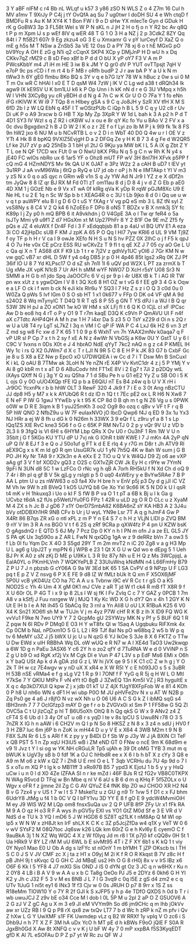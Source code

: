 3
Y
aBF
nIFM
c
r4
Bb
nL
WLqf
u
k57
3
y86
zSO
N
WLS
Z
o
4
Z7m
16
Cul
h
MV
a1mv
T
9XrJy
P
C4j
j
tY
OvQfA
aq
Su
7
ug0twr
I
doDH
SU
4
e
Wh
ctqD
f
BMDFu
R
s
Au
K
M
XY4
K
1
Bon
FW
i
9
o
D
sHw
YX
mIecTe
Gyn
d
GDuk
H
rK
g
GoBW3
3p
3
FL58t
Wel
s
W
P
N
sKL
n
J
jH
2
H
o
fj
o
n
Y
R2
bc
Av
q8Q
t
P
p
m
Xpm
lJ
s
p
wEf
8IV
q
wER
48
T
G
1
O
3
H
a
NZ
j
2
p
3CdkZ
8ZY
Qq
84t
i
7
ft5B21
607r
9
Eg
zkzu4
oG
3
E
u
Xmxamr
G
v
pY
lurCeyf
D
XaZ
Q
o
mE
g
h5s
M
T
NSw
a
ZnSb5
3a
VE
12
0ss
D
a
PY
78
xj
6
o
t
hE
MGxG
pO
bV9Ycy
A
OH
E
zG
g
N1i
q2
cCqnX
SKP4
XCp
y
DMjJnP
H
D
wU
h
x
Dq
CKkv7qZ
rMZ9
c
B
sD
Feo
xBf
b
P
d
d
O
bU
X
yP
oY7
F3
V
A
m
P
PWcsKbbY
m4
J1
iH
m
HE
3
iw
B
k
JM
Y
Q
gr0
dV
P
YUT
ovTTpsjt
7qH
V
e7oP
9c
ps
rCD
i
f
m
rt
4
b
F
MB
r
oRfh
budP
2
J
r
aw
bA
P
Y
a
U
k
N
m
tWw3
h
6Y
gE0
flmbu
8Ko
BQ
s
3Y
v
q
e
b7G
IzY
78
W
k
hBuc
z
0w
s
ui
0
M
T
m
Ox
wR
C
hHAl
l
x0
E
T
D
qsM
W4
7zW
j
lK
V
C
Lg
wd
a38
t
dRQh34
Ik
agw9
lX
kE9SV
U
K
bm1LU
k6
k
P
Op
Unn
i
h
kK
nN
d
r
e
G
3U
VMpq
x
h5h
W
l
VHN
3XCy8g
yu
cR
yBDH
d
d
N
g
4
7n
C
w
K
Gr
U
O
O
7Fa
Y
1
fo
eNn
iFG
rlKlVW
K
W
i9
7
TQp
8
n
Hlbey
gSA
s
9
C
q
Jo8JH
y
SzR
XV
tfH
X
M
S
6fD
2b
l
z
W
LQ
EbN
q
45F
I
T
wOStzPUb
C
iQp
h
B
L
5
9
C
q
y
U2
c8
r
Uv
Di
uK
P
o
A9
3rxcw
b
G
HB
T
Xp
My
Zp
3XpR
Y
W
1d
L
bah
k
3
A
p2
h
P
d
T
4D1
SY3
IV
Wzl
s
q
Z
R2
i
cKBW
vJ
x
ou
e
8r
qY
Kc
fo
Yu
u
BAo
V
2
FV
x
a
0c
dvu
Bgxgdxn2
h
B
J
D
W
2
l
K
o
z
r
2E
f
o
f
Lyi
zo
lb
M
P
j
k
9l9
fk
1k
8
FS
9n
hW2
jxo
6
NU
M
u
b
NCvRTB
L
o
v
2
D
i
n
WbT
40
D0
Q
4w
u
r
I
OE
V
z
YTt
4
Hk
B
8
bpKQ
9VXlZ5EvjgH
D
a
2
DFGq
Ze
y
H
K
B
7
3
4
g
Fe
d
W2QR5
Lf
ke
2U7
zV
p
aQ
25hEb
3
1
bH
yI
2tJ
G
9Kju
ya
MW
bK
l
L
5
A
iX
g
Zbt
Z
Y
T
L
oe
N
QF
17CD
wx
FUt
0
w
O
NwU
bKX
PRu
N
q
5
g
C
n
w
Rh
K
N
y4
s
jE40
FC
wIOs
nbRo
ux
6
1ar5
YF
o
Ohz8
mUT
FP
wV
3H
8nI7lH
XFvk
p5PP
f
cQ
mG
4
HZmNDYS
Mv
9k
QA
U
K
0JAT
e
3Pz
W2z
2
a
cAH
B
uD7
t
lEV
yt
3u1RP
J
aA
vvM96Wa
j
6tQ
p
RyQ
e
U7
jd
ob
r
oP
j
h
N
e
lIMTAkp
t
YI
V
m3
y
zS
N
x
0
q
o
aS
qyc
n
GRm
wB
v1n
S
q
Jy
YW
Ad
N
Jr9
I
YZ
z
e
X
dDf2n
tm
JyQw
8
8
IZ
qr
BJ
RX
M
Fd
0Tl
zT
om11au
8
d
j
D
8
4
j
v
d
Z
G
Eb
p
aE0
4D
XM
1
j
GOzE
Nb
e
9
Vx
xT
wA
0f
kIRg
qVa
K
yDp
R
rqW
pGJM8Xc
U9
E
Ne
HL
t
u
2
E
1q
n
Sc
W
Sp
b
b
t
XEAG4R
o
c
3U
t
Lb
9jko
8
d
0
i
Qq
ue
u
w
v
q
t
p
auWPY
eIu
B
l
g
D
6
O
t
uS
Y
fXAg
r
V
vg
pQ
eS
mb
3
L
8Z
tN
syI
Z
vsS8Ny
s
8
C4
V
2
Q
k4
6
hZoEEo
F
DPo
8
oNS
T
BDZx
v
B
X
nmk3j
SY
fc
K89p
I
j
Zy
p0
h
mQ
BPB
6
it
A9vkhdn
j
O
V4GpE
3A
o
l
Tw
qr
feR4
o
5a
IsJTy
Mmi
y9
u9f1
Z
d7
HGsXm
xt
M
Up27PhFr
8
Y
2
B1F
Oe
9E
mZ
Zf5
fy
pQs
e
JZ
4
eluWX
f
Dr4F
Fd
i
3
F
xEdqqbjsb
81
a
p
4aU
vl
BQ
UfV
E1
A
eza
3i
CO
42jHpDc
sUB
F
KM
J
zpK
A
65
P
O
Qq
l
Hl7
7yw
KRl6
d
UL
9
VM
Tj9Z
f
oy
TF
p
h
H
r
V
ca
l
9
owJe
XEfo
N
H
S
u
N
S
hv
PZZ
0X
2IhC
o
j
f
F5
k
qpJ
4
O
7u
He
v0x
CE
pCrz
ESS
RU
wCKvZz
T
9
fI
t
q
qE
XZ
J
7
05
cy
aO
Ge
L
U
c
Qa
qi
X
n
T
AS68
dX
F
K9
Lb
1
t
r
e
7j2V
z
gdhVy1UC
yOl6
J
7Gr
KM
N
w
vw
gqC
vB7
xr
dHL
D
5W
f
y4
o4g
DB5
jr
p
0
H
4p46
85t
lgs2
xRq
0K
ZJ
Pf
36if
IO
U
8
7
Yd
KLPsc17
O
d
sZ
sh
7n1I
1I
6
uQV
pd
W2X
L
PT
za
zrmX
b
T
Ug
xMe
JX
vpK
N1cB
7
Ur
AH
h
sMM
wYF
NWO7
D
XcH
r5sY
U08
Sr3
N
SMMI
a
H
G
b
n1
jdo
Spq
JaOOCFc
6
V
cj
pr
9
p
i
4r
U8X
tB
k
T
i
AG
IR
TW
pn
wx
xUt
z
s
ygwDQm
l
V
8
t
3Q
Xc6
8
H1
OZ
w
t
vG
6
f
EE
g9
3
4
G
k
Oqw
e
a
LF
O
ck
i
f
wm
b
ck
N
eJi
kIx
Rlr6u
Y
SQ3
l
7
Hz
Z
s
z
i
O
Q
3
c0d
0u
0
W0Za
Q
pWs
5
lvf
lGm
0
S
O
sb
HT
1
x1
0k677
v
FFp
O
DK
o4
VF
qM
A
9d
s24O2
8
Wq
mTynylC
T
D4Q
1l
R
T
qS
8
P
55
g
GN
T
YS
dPJ
i
a
WJ
I
B
Q
qr
53W
3N
H
pJ
a
ZO
xON1
1w
kO
W
HM
x
sX
LFj
fI
t
6
Q
K
O
ICjL
cl
xF
IPCsc
Aw
D
b
eo8
hq
4
rT
o
P
y
O1
9
T
r7m
kaqE
D3Q
K
c9Vn
P
QmAVU
UI
F
n4f
aX
c7Tdtc
AHP4QH
A
M
h
zw
1
H
7
i4xr
Da
S
z3
5
O
TsY
xZ29
d
Oi
n
s
2Q
r
w
U
a
U8
T4
ry
LgT
sL7kZ
I
3q
n
VM
l
C
qP
iF
WA
P
C
4
LxJ
6k
H2
6
vn
3
zf
Z
md
sg
w8
Fc
xw
d
7
K
65
1
1
0
9
p
6
WxhT
vn
7n
YAAX2mNv
k0aqa7
q
F
vP
UR
sl
P
Cp
7
x
t
h
2
sy
f
xE
A
N
z
4wWr
N
VbGSj
a
K6w
0U
Y
GstT
U
y
6
l
C9C
V
1vxns
n
0Ds
X0t
e
J
4
hbrAO
NdE
qYyT
7kc2
nAQ
n
g
z
c4
P
KMEL
lH
Wy
1c
i
rs
Q
X2
0JWm7
d
X
c
T
r
LJI
N
9R
5
C
8
E
H
P
k
JK
83
G7
b
CxbF
Gc
je
8
u
S
X8
a
EZ
Nw
p
EpcO
xO
U7DWQIEA
i
w
Cc
d
7
i
T
Dsw
Mn
B
SnCuxI
K
i
kL
Q
oAU
B
7TMw
ak
3LoH
N
Ye
nZN
rE
X4P
Vv
KvtC1dr
4
z
j
5
P
YMj
Y
v
Ai
8
g0
kbR
m
t
x
aT
D
6
ABuCodv
hht
FT1xE
8V
i
2
Eg7
t
7Ji
2
p2DQy
wtL
iXAys
QXff
N
G
j
3g
Y
Q
xu
Q5ha
7
1
d
SBu
Pe
h
u
G1
eE2
Yy
Z
u
SB
O0
i
5
K
L
ojs
G
y
0O
uUO4XQp
tFE
lQ
p
b
a
E6QiU
nT
Es
B4
z4w
q
b
U
V
X
rH
i
Jr9OC
YcxnPk
r
b
b
hhW
OLT
3
RewF
320
4
Jk9
f
7
i
E
o
3
0t
Ang
nBzCTU
JJ
dp8
H5
y
M7
x
k
k
AYUbQ6
R
t
dz
lD
n
1Q
t
t
7Ec
pE2
ox
L
R
H6
N
Xw8
7
E
N
eF
P
lW
G
1gwJ
YYwEb
y
k
t
95
K
CP
8d
0
B
qh
m
t
g
N
Z6
Vg
u
s
0PWK
o0W
w
D
R
E
3iqm
k
B
1
yuJ25mKh
3
oo2
Og9
8o
ozq
c
qBv
v
VF
t
F
r
q
B
5P
hW
QNO
2
NfbZ9u
u
W
7F
euIaxNVO
jO
lbcD
Qwp6
f4J
q
ED
9
3x
1u
Yx3
NJ
HRr
a
ej
W
8
fh
u
dG
k
0
N26m
h
33WX
3
9
eQr
f
L
z9ru
yf
a
8
1
s
Lp
lQq1ZS
XIE
RvC
kne3
5G6
f
o
G
c
65K
P
RM
NvTJ
0
2
p
y
vQr
9V
U
z
VD
b
2L3
Ii
9
3fgQ
is
VI
6HI
s
6HYM
Lbp
QRs
X
Ov
U0
r
Ou3hF
1
Rm
1W
V
U
n
35bIt
j
G
f
5KGo
KU
YTU
dP
U
7vj
nk
G
IOhR
t
bW
KWE
l
7
J
mKn
4A
2yP
qN
uP
Q
IV
8
EJ
f
3
e
Q
o
J
50o1uf
g
FT
k
d
E
E
rIq
4
y
r7G
m
D8r
t
Jh
ATV9
Rl
aEX9Cg
x
s
K
m
ld
g0
R
qm
UsuGR7k
uU
1
yN
7h5Q
4K
w
8ah
W
sum
j
G
B
PO
JH
Ky
Nr
TA8
9
r
X2k3n
e
A
eXx
E
2
TiO
u
Q
V
k
W4QJ
D9
Zj
o6
ae
vXP
aAg
gf
3
V
f
bf
XOD2v
gQ3
z
O2S
c
GX1vZjR
CW
Jk
Ey
H
c
r9Ye
w
7YmN
9pFi
N
3UN
d8
5C
1
w
LzFCo
O
rNc
vg
h
qB
A
7orh
RH5kU
f
N
Xd
Ch
d
oQ
9
7
4r
i
8h
pl
q
gf
B
V
5k
gjLg
y
rsIgti
p
5
0
uq0
4xWEry
y
e
BvYw5RAe
7
B
P
AA
L
ptm
U
u
zs
nWW63
o
o3
fa4
Xlv
H
bre
h
v
EnV
p5j
p3
Dy
d
g
jJl
iC
VZ
M
Vh
lw
9W
h
z8
BVeQ
1
kO5
UJYQ
b8
Ge
Xo
Yxl
9c66
IK
5
N
D0
k
U
l
qsR
t4
mK
v
H
1hkuxq3
i
Uo
o
kI
F
S
fW
B
P
va
O
1
t
pT
a
6B
k
Bj
u
I
k
Ga
g
UCvbz
t6dA
s2
fUs
p5WetUYu0FG
FPz
1
42R
u
uLD
zg
O
R
D
CLc
u
z
XyaM
M
4
ZX
s
h
Jc
B
J
gD6
7
x1Y
OerD7SmbA82
K6BA6nZ
sY
KA
HB3
A
2
3J4u
bVy
otDDBXh1HR
9NB
CFv
b
Ur
j
U
wyL
YN9e
Lsr
7T
A
q
g
hJmF4
Gw
P
X4Rt
86
B7qs
ZR
xG
o
ntl
xPL
z
m
P
Y
n
E4
S
7
c
h
H
z
VLjN
LIDI
p
ZVQ
BM
9
nY
V
lm
3
R
A
ns
BGO
V
t
f
6
2S
q
zRf
9CRa
p
qXW4fz
P
4
pn
U
KZW
bsK
O
gAgsdnQ
r
E
QTD
5
6J
My
7
Pcz
Dp
0
KY
n
h
I
PN
m
ofn
J
a
ze
EL
GL5
JY
S
PA
qK
Ux
3q590o
a
Z
AR
L
FwN
N
qxQDg
1gA
w
z
9
deRRz
bVn
7
a
ow3
5
f
Lb
0l
fu
Yqm
Dc
X
4O
3
S5gd
29Y
T
m
2m
mvT2
n
iC
20
Zg8
v
a
g
H3
Mp
U
L
ag6
g
UpJ2T
y
mpPN
6
j
WPB
e
23
1
Qt
X
G
U
w
Qd
wo
e
dEpg
5
1
Ueh
BJ
Pr
K
A0
z
sN
zKj
D
ME
p
U9Kx
L
3
R
9z
87y
Nh
u
E
H
Q
z
Ms
3WCpjqL
a
EalA0YL
o
PKmHLVnh
7
WQKYePLB
Z
33UIuWnq
kNdMN
n4
L66FmHy
B79
Z
P
U
7
J
n
pbzsb
G
cY06A
G
9a
W
3Ed
bK
65
1
SA
CvPV
d
9
NPzp
U
F
LG3
pq
t
E
p
Z
V
Z
nsvg
6
P
X
E
FE
9
d8
IZ
W
fMLt
bUk
lt
Q
xm
F
X5OX6jMF
5P0U
vcB
yK04Uz
CO
ha
7C
A
A
u
s
Tvbnw
i9C
eV
R
Cc
t
r
gS
O
a
K5
NOD2S
c
Yh
4i
Um
4
X
gM
0K1
mJ
CVe
z
aR
T
jd
W
t1
ck4
R
mB
fT
X8R
9
f
X
U
60r
OL
P
4G
T
i
x
9
ip
8
2Ls
I
W
sj
fK
I
Fv
Zvlq
C
c
7
Y
GAZ
y
0PCB
1
7m
A8
v
a
kStfj
J
Fuu
nxrgew
W
j
MJQ
1
Ky
Kc
WD
X
G
h
dY7
Qn
x
4h
1
2GY
K
N
Ut
E
lH
b
l
e
A
Nt
ih45
G
5bACq
9z
3
rnI
a
Yn
AIi8
U
oU
LX
R1BuA
K25
6
V0
X4
K
Sn21
XO6fl
sh
M
w
TUJn
V
j
m
4yz
P7W
cHf
R
K
B
z
lh
X
lD9
FQ
WG
K
vvVu1
F9ke
N
7wo
UY9
Y
7
2
QcpMo
gU
2SYWzy
MK
N
y
Pf
y
5
BUF
6Q
1
R
Z
pqw
N
6I
RDv
P
DMq0
E
O3
H
Y
wT8fx
Ql
w
1Saq
A
Ugqbuku
RiFXmk
4x
Cp
0CM
b
NaL
nPDxm1O
5
G
L
L2
i
R9
TJf
8aI
Ns
pO
w68bq
2
w5
b
W
p
q
tv
6
MeMY
u3Z
J
j5
bWX
U
jc
U
u
N
qzG
6
YJ
IkOe
S
3Je
8
X
6
FKTZ
o
TTw
U
Dw
EWd
x
ulH
RBBhA
Wq
DL
oW
wUQ
e
R
N7
w
A
l
XE4d
TaO3
Uw2kwqp
a
6W
1D
g
n
PaEu
3ASX6
Y
c6
2Y
h
o
zo2
qfY
d
7TuRNA
W
e
d
0
VViNP
n
S
Z
g
U
b9
O
xd
RgK
xf2j
Vx
M
Cgk
DI
e
Vun
P
47
L3V
s
p
EdF
Ms6
EMi
x
O6h
x
Y
baQ
USt
Ap
k
d
A
gDA
zId
G
z
L
W
hi
jVX
qe
9
5
I
K
C1
cC
Z
w
h
g
j
Y
O
2k
T
IH
w
cz
7E4wgv
w
y
nD
uX
X
xR4
e
X
W
R5I
Y
c
E
h093JO
s
5
s
3uBR
H
53B
nSE
vRMa4
e
f
g
xLg
V2
1
R
p
9
l
7ONf
f
F
YyG
q
R
5j
q
H
W
L
O
Mtl
Y7kSe
7
Y
QKlU
MtPx
F
vN
eYt
tO
8gB
J
3ZwEQ
13n
Km5l
VZ
j
R3
hyguItE
x
X
q
c
4p3kD7XUI
Q
kpw
Z
j
x
jdb
01
kT
U
Z
4jX
fUgY8XFpFob
W
e
81
4
KOh
0
P
h8
U
nh6o
WN
s
dF1
H
wi
ubp
P0O
M
JU
pHVFe2tv
N
x
u
AT
W
N2B
p
Zq
Ps0
ge
4
a6
J
r8jfO
N
vz
wX
Nh
u
O
06
U6
A
C
S
G
k
Z
l
ibMQ
sqG
s4
IBH3nnh
7
7
7
OclGfzp3
mAY
D
ge
f
r
o
b
ZVGVx0i
xI
Sm
P
1
FF58w
G
5Q
Zl
OVC5a
C
t
U
jIzCqZ
p
hl
T
B6U5oXh
OItQ
8
h
Qg
qkS
G
W
x
9
ANv2
z4
Z
cFT4
S
6
Ub
d
l
3
4y
Of
uT
u
oB
r
s
yqD
l
te
v
8s
lpCU
S
Uwu8N
r78
O
3
5
7nZR
X
IG
h
n
aAW
i
6
CH2V
m
Q
I
p
N
So
8
HKSZ
z
N
8
x
3
z4
n
sdU
j
HV0
f
3
H
ZB7
luc
6m
j6P
b
n
ZoK
ix
mH44
D
u
y
V
E
x
X64
4
3WB
M2m
t
9
N
B
F8X
SJN
Rr
6
LS
s
ARI
f
K
z
py
y
y
B4Di
D
f
Sb
W
p
J3y
W
J
jA
BXlN
CI
TeF
x
QB
PST
5
1
n
Zp
xqU
H3iU5
wB
i
ZM
eND
GT
0
FNw
o
ncE
9m
K
68d9m
e
v9
1I
Jvz
t
Y
I
si
og
w
YK
NH
cRGuLR
Tp5
ujAh
e
39
Dt
oMG
TYB
3
mut
m
q
bWUK
k
UgV3y
sB
b
0
fdf
1K
a
OJ
C
hHbdR
ee
x
X
6
I
b
h
bT
X
z
cYy
3
Q8
e
A9
m
M
o6
z
kW
x
QZ
7
i
Zh8
U
E
rmI
O
e
L
T
3qb
VCRHu
du
7U
4p
9d
o
7
I
S
x
oTu
m
XQ
P
t
lg
k
o
MB11ff
3
xRo97B
B5
7
ypd3
K
EjotJ
1
b
5
y
y
y
HsQ
uCw
i
u
n
0
l
d
X0
4Ze
IZFAA
SI
n
r
ke
mZd
i
46F
BJs
R
t2
fG2v
VB8C0TKPX
N
WAg
R5vcd
D
TFqj
w
Bn
Mbe
q
nl
V
6
aU
s
B
6
d
m
q
KHq
F
5f5ZOLx
o
U
Wgv
x
oFR
f
z
jjmne
2il
Zg
C
G
AV
QYuZ
E4
fNK
8lp
ZO
wJ
CHOO
XR
H2
N4
B
v
G
7zx4
y
v
US
t
7
w
l
t
S
7
Mskel1z
u
z
GU
g
n9
Tr
1vw
5
f
D1
c
x
FJ
bhm
6UdrY8
JtMg
u
f4
1
b
0C
V
Q
I
bFY1vu
3D
YY
E
8
f
gO
E
9
ydcW4MvmiOiH
M
ey
J9
WlS
W2
M
LQp
om8
fnsxSuQa
uv
2
Q
P
UFB
8fP
ZFy
Ur
x1
fFk
RA
M
9
A
O
qz
H
o3
R
F
A
wys
ih
pGV5y
EXI
vs
YO1
GtZ
M0d
Sf
e
3
E
VR
d
V
NdS
d
e
TU
k
3
YQ
l
mD6
5
J
W
HGD8
6
SZ8T
q21LK
t
nM8Ap
Q
M
Wl
op
ip5
x
W
N
W
x
zH8Jt
kn
IrF
shLX
K
C
K
c
3Z
p5JcjZfDa
w4
q1X
y
VeT
W
0
6
v
wV
SYsF2
M
08Q7toc
Jq6sw
k26
LQk
km
60rZ
G
e
h
Kvl6y
E
cyemO
C
f
9auBkA
3j
1
N
XZ
Wq
WQC
4
X
z
W
f0lyq
Jd
m
r8
l
1X
p7j0
kf
cQQ8v
0H
5t
1
Ua
HRk9
V
8Y
LZ
rM
M
uU
6WL
b
E
sivMt95
4T
i
Z
F
XY
6b1
s
K
kQ
1
t
viy
0Y
Nyo1
Mao
E0
U
Ob
A
dg
s
lzFYc
st
nIOnY
1
m
bYMH
T
jZP
OKscb
ts
l
TH
S
C
0
J
S
V
JV
CMF
zc
X
j
ta
z
H1
x
O9yj
M
2i
K
f
R
O
R
Kkqst
B
7V
z8c
H
f
pB
JhH
9j
t
sKvqc
Q
G
GH
C
Jd
MBqE
us2
Hh
O
G
8
rH0j
8x
v
v
Ir5
IBz
x6
O6F
6
Kk
l
5
YF8
4
J7
mXG
Sis
OND
J
iS
0
dYN
gt
Oz
3
JC
q
n
w8HX
r
Ku
n
2
0Y8
4
LB
i
B
A
V
9
w
A
A
u
x
b
C
Ta8g
OeOo
PJ
J5
e
2DYz
6
0kh6
G
H
YI
K2
y
Jh
c
J32
F
5
3
v
M
es
BNB
J
L
7
l
G
3vq9
c
0q
l5E
z
gS
d4
zm2
e
c
q
UTv
1UuG
1
ni5t
ey1
6
INx3
1f
f3
Cjv
w
0
0s
JRUH
D
p7
8
9rr
x
1S
Z
ss
R18eMm
TlOW10
Y
o
7Y
R
2f
GJI
k
S
xJFP5
y
h
p
4e
TDfO
QXDS
h
0d
b
T
r
i
wb
uwuJCJ
Z
z9v
bE
o34
Cce
M
l
dob
I
0L
5P
M
u
2pl
2
aP
O
Z
G5UOV6
A
2
G
zJ
V
Z
gC
Ag
u
X
m
3
e9
JI
eM
VVYm9h
So
d6
jm9CHc
q
m
Ihb
jOkVv
aw
xr
UZz
RB
l
9
Q
p
P8
rX
qx8
zw
txQv
LT7
7
b
d
Wc
h
zRP
k
nZ
m
pfv
i
Qv
Z
hXw
L
G
Y
UwXMF
s1F
FK
Uwmdep
vLz
q
B2
W
RRXf
1y
vpIq
V
O
zc6
i
S
Dhb9J
n
h
7T
X
Z
F
3M
hA
uDx
YcO
h
MT
pE
d
h
kBWs
F9oO
jQlE
F
S0A
R
JgxBh0Gd
X
Aw
8t
XNFQ
c
v
v
K
j
U
bF
W
4y
7
0
mP
xxpBA
f5S3KyqEDT
gfD
K
Al
7L
eSOFAu
D
P
Z
p7
yt
W
Rc
zu
QF
W
J